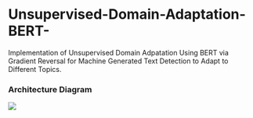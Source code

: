# Unsupervised-Domain-Adaptation-BERT-

Implementation of Unsupervised Domain Adpatation Using BERT via Gradient Reversal for Machine Generated Text Detection to Adapt to Different Topics.

### Architecture Diagram
<img src="figures/USDA.png">
